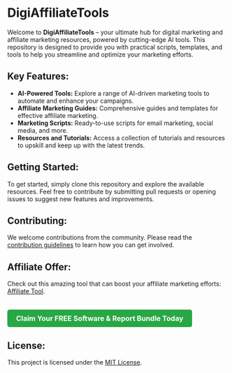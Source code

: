 <!DOCTYPE html>
<html>
<head>
  <title>DigiAffiliateTools</title>
  <style>
    .btn {
      display: inline-block;
      padding: 10px 20px;
      font-size: 16px;
      font-weight: bold;
      color: #fff;
      background-color: #28a745;
      text-align: center;
      text-decoration: none;
      border-radius: 5px;
      margin-top: 20px;
    }
  </style>
</head>
<body>

<h1>DigiAffiliateTools</h1>
<p>Welcome to <strong>DigiAffiliateTools</strong> – your ultimate hub for digital marketing and affiliate marketing resources, powered by cutting-edge AI tools. This repository is designed to provide you with practical scripts, templates, and tools to help you streamline and optimize your marketing efforts.</p>

<h2>Key Features:</h2>
<ul>
  <li><strong>AI-Powered Tools:</strong> Explore a range of AI-driven marketing tools to automate and enhance your campaigns.</li>
  <li><strong>Affiliate Marketing Guides:</strong> Comprehensive guides and templates for effective affiliate marketing.</li>
  <li><strong>Marketing Scripts:</strong> Ready-to-use scripts for email marketing, social media, and more.</li>
  <li><strong>Resources and Tutorials:</strong> Access a collection of tutorials and resources to upskill and keep up with the latest trends.</li>
</ul>

<h2>Getting Started:</h2>
<p>To get started, simply clone this repository and explore the available resources. Feel free to contribute by submitting pull requests or opening issues to suggest new features and improvements.</p>

<h2>Contributing:</h2>
<p>We welcome contributions from the community. Please read the <a href="CONTRIBUTING.md">contribution guidelines</a> to learn how you can get involved.</p>

<h2>Affiliate Offer:</h2>
<p>Check out this amazing tool that can boost your affiliate marketing efforts: <a href="https://fnl1.com/f/89577/1333/github">Affiliate Tool</a>.</p>

<a href="https://fnl1.com/f/89577/1333/github" class="btn">Claim Your FREE Software & Report Bundle Today</a>

<h2>License:</h2>
<p>This project is licensed under the <a href="LICENSE">MIT License</a>.</p>

</body>
</html>
